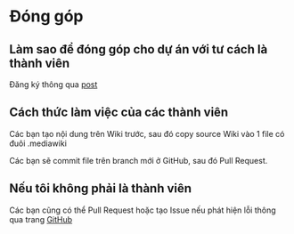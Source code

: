# Đóng góp
## Làm sao để đóng góp cho dự án với tư cách là thành viên

Đăng ký thông qua [post](https://voz.vn/t/ru-re-dich-tai-lieu-cppreference-com.461444/)

## Cách thức làm việc của các thành viên

Các bạn tạo nội dung trên Wiki trước, sau đó copy source Wiki vào 1 file có đuôi .mediawiki

Các bạn sẽ commit file trên branch mới ở GitHub, sau đó Pull Request.

## Nếu tôi không phải là thành viên

Các bạn cũng có thể Pull Request hoặc tạo Issue nếu phát hiện lỗi thông qua trang [GitHub](https://github.com/vi-vn-cppreference/vietnamese-cppreference)